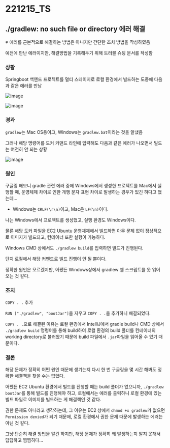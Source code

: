 # 221215_TS

## ./gradlew: no such file or directory  에러 해결

※ 에러를 근본적으로 해결하는 방법은 아니지만 간단한 조치 방법을 작성하였음

예전에 만난 에러이지만, 해결방법을 기록해두기 위해 트러블 슈팅 문서를 작성함

### 상황

Springboot 백엔드 프로젝트를 멀티 스테이지로 로컬 환경에서 빌드하는 도중에 다음과 같은 에러를 만남

![image](https://user-images.githubusercontent.com/93081720/207798448-64abac3c-7da5-4776-857a-e988b9d32578.png)

![image](https://user-images.githubusercontent.com/93081720/207767930-d45865f6-407b-4fbe-8c5b-658ff60031db.png)

### 경과

`gradlew`는 Mac OS용이고, Windows는 `gradlew.bat`이라는 것을 알냈음

그러나 해당 명령어를 도커 커맨드 라인에 입력해도 다음과 같은 에러가 나오면서 빌드는 여전히 안 되는 상황

![image](https://user-images.githubusercontent.com/93081720/207799128-c28e0133-c620-4151-8f95-1bba9fe79534.png)

### 원인

구글링 해보니 gradle 관련 에러 중에 Windows에서 생성한 프로젝트를 Mac에서 실행할 때, 운영체제 차이로 인한 개행 문자 표현 차이로 발생하는 경우가 있긴 하다고 했는데...

- Windows는 `CRLF(\r\n)`이고, Mac은 `LF(\n)`이다.

나는 Windows에서 프로젝트를 생성했고, 실행 환경도 Windows이다.

물론 해당 도커 파일을 EC2 Ubuntu 운영체제에서 빌드하면 아무 문제 없이 정상적으로 이미지가 빌드되고, 컨테이너 또한 실행이 가능하다.

Windows CMD 상에서도 `./gradlew build`를 입력하면 빌드가 진행된다.

단지 로컬에서 해당 커맨드로 빌드 진행이 안 될 뿐이다.

정확한 원인은 모르겠지만, 어쨌든 Windows상에서 gradlew 쉘 스크립트를 못 읽어 오는 것 같다.

### 조치

`COPY . .` 추가

`RUN ["./gradlew", "bootJar"]`을 지우고 `COPY . .`을 추가하니 해결되었다.

 `COPY . .`으로 해결된 이유는 로컬 환경에서 IntelliJ에서 gradle build나 CMD 상에서 `./gradlew build` 명령어를 통해 build하여 로컬 환경의 build 폴더를 컨테이너의 working directory로 불러왔기 때문에 build 파일에서 `.jar`파일을 읽어올 수 있기 때문이다.

### 결론

해당 문제가 정확히 어떤 원인 때문에 생기는지 다시 한 번 구글링을 몇 시간 해봐도 정확한 해결책을 찾을 수는 없었다.

어쨌든 EC2 Ubuntu 환경에서 빌드를 진행할 때는 build 폴더가 없으니까, `./gradlew bootJar`를 통해 빌드를 진행해야 하고, 로컬에서는 에러를 출력하니 로컬 환경에 있는 빌드 파일로 이미지를 빌드하는 게 해결책인 것 같다.

권한 문제도 아니라고 생각하는데, 그 이유는 EC2 상에서 `chmod +x gradlew`가 없으면 `Permission denied`가 되기 때문에, 로컬 환경에서 권한 문제 때문에 발생하는 에러는 아닌 것 같다.

그냥 단순히 해결 방법을 알긴 하지만, 해당 문제가 정확히 왜 발생하는지 알지 못해서 답답하고 찜찜히다...